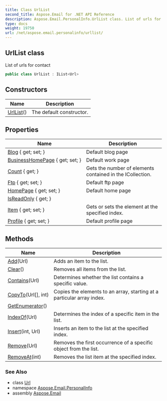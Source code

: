 ```yaml
---
title: Class UrlList
second_title: Aspose.Email for .NET API Reference
description: Aspose.Email.PersonalInfo.UrlList class. List of urls for contact
type: docs
weight: 19750
url: /net/aspose.email.personalinfo/urllist/
---
```

## UrlList class

List of urls for contact

```csharp
public class UrlList : IList<Url>
```

## Constructors

| Name | Description |
| --- | --- |
| [UrlList](urllist/)() | The default constructor. |

## Properties

| Name | Description |
| --- | --- |
| [Blog](../../aspose.email.personalinfo/urllist/blog/) { get; set; } | Default blog page |
| [BusinessHomePage](../../aspose.email.personalinfo/urllist/businesshomepage/) { get; set; } | Default work page |
| [Count](../../aspose.email.personalinfo/urllist/count/) { get; } | Gets the number of elements contained in the ICollection. |
| [Ftp](../../aspose.email.personalinfo/urllist/ftp/) { get; set; } | Default ftp page |
| [HomePage](../../aspose.email.personalinfo/urllist/homepage/) { get; set; } | Default home page |
| [IsReadOnly](../../aspose.email.personalinfo/urllist/isreadonly/) { get; } |  |
| [Item](../../aspose.email.personalinfo/urllist/item/) { get; set; } | Gets or sets the element at the specified index. |
| [Profile](../../aspose.email.personalinfo/urllist/profile/) { get; set; } | Default profile page |

## Methods

| Name | Description |
| --- | --- |
| [Add](../../aspose.email.personalinfo/urllist/add/)(Url) | Adds an item to the list. |
| [Clear](../../aspose.email.personalinfo/urllist/clear/)() | Removes all items from the list. |
| [Contains](../../aspose.email.personalinfo/urllist/contains/)(Url) | Determines whether the list contains a specific value. |
| [CopyTo](../../aspose.email.personalinfo/urllist/copyto/)(Url[], int) | Copies the elements to an array, starting at a particular array index. |
| [GetEnumerator](../../aspose.email.personalinfo/urllist/getenumerator/)() |  |
| [IndexOf](../../aspose.email.personalinfo/urllist/indexof/)(Url) | Determines the index of a specific item in the list. |
| [Insert](../../aspose.email.personalinfo/urllist/insert/)(int, Url) | Inserts an item to the list at the specified index. |
| [Remove](../../aspose.email.personalinfo/urllist/remove/)(Url) | Removes the first occurrence of a specific object from the list. |
| [RemoveAt](../../aspose.email.personalinfo/urllist/removeat/)(int) | Removes the list item at the specified index. |

### See Also

* class [Url](../url/)
* namespace [Aspose.Email.PersonalInfo](../../aspose.email.personalinfo/)
* assembly [Aspose.Email](../../)



